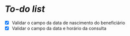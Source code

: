# _To-do list_

- [X] Validar o campo da data de nascimento do beneficiário
- [X] Validar o campo da data e horário da consulta